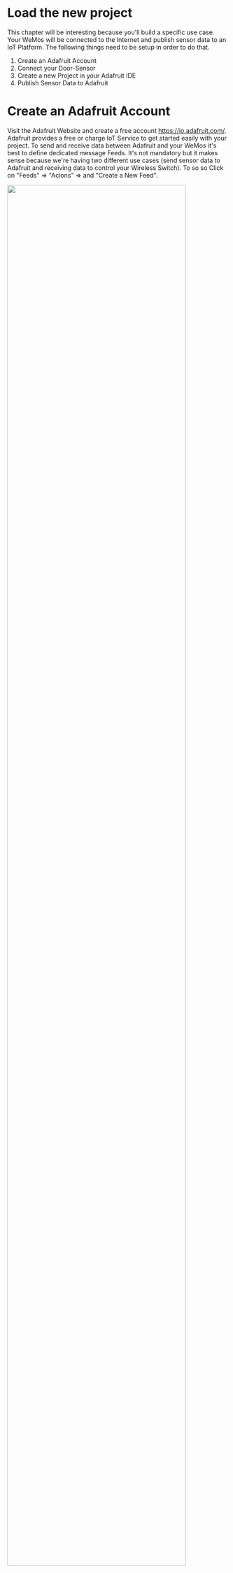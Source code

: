 # Load the new project
This chapter will be interesting because you'll build a specific use case. Your WeMos will be connected to the Internet and publish sensor data to an IoT Platform. The following things need to be setup in order to do that.

1. Create an Adafruit Account
2. Connect your Door-Sensor
3. Create a new Project in your Adafruit IDE
4. Publish Sensor Data to Adafruit

# Create an Adafruit Account
Visit the Adafruit Website and create a free account https://io.adafruit.com/. Adafruit provides a free or charge IoT Service to get started easily with your project. To send and receive data between Adafruit and your WeMos it's best to define dedicated message Feeds. It's not mandatory but it makes sense because we're having two different use cases (send sensor data to Adafruit and receiving data to control your Wireless Switch). To so so Click on "Feeds" => "Acions" => and "Create a New Feed".

<img src="https://github.com/cvolkmer/iot-hackathon/blob/master/images/4_1_adafruit_create_sensor_feed.png" width="90%">

<img src="https://github.com/cvolkmer/iot-hackathon/blob/master/images/4_2_adafruit_create_sensor_feed.png" width="70%">

Adafruit uses the MQTT Protocol to exchange data. A Feed is an individual channel where devices can subscribe (receive) and publish (send) data. If you want to know more about MQTT you can read a brief introduction here (https://www.hivemq.com/blog/how-to-get-started-with-mqtt).

# Connect Door-Sensor
Connect your sensor to the following Pins on your WeMos Board (you can use other digital pins but you've to modify your Adruino Sketch accordingly) 

Fritzing Screenshot of Sensor Wiring!!

# Create a new Project in your Adaruit IDE
Create an empty Sketch in your Arduino IDE and copy / paste the follwing Code
Either provide Code here or provide Github Link!

# Publish Sensor Data to Adafruit
Modify Code with WLAN, API Key, Feed, Serial Troubleshooting Sensor Data, Verify Data arrives at Adafruit